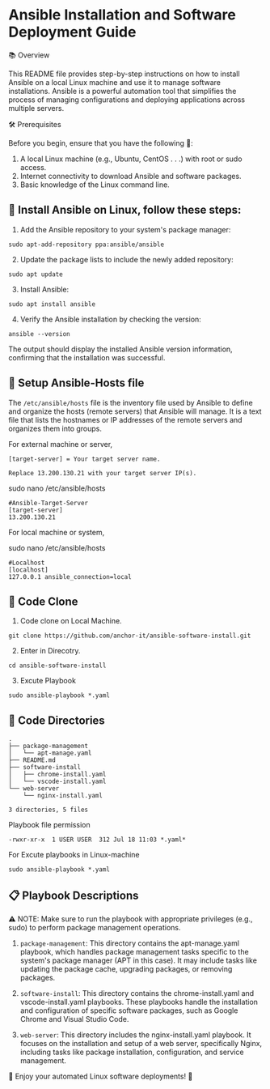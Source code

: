 # Ansible Installation and Software Deployment Guide

📚 Overview

This README file provides step-by-step instructions on how to install Ansible on a local Linux machine and use it to manage software installations. Ansible is a powerful automation tool that simplifies the process of managing configurations and deploying applications across multiple servers.

🛠️ Prerequisites

Before you begin, ensure that you have the following 📝:

1. A local Linux machine (e.g., Ubuntu, CentOS . . .) with root or sudo access.
2. Internet connectivity to download Ansible and software packages.
3. Basic knowledge of the Linux command line.

## 🚀 Install Ansible on Linux, follow these steps:

1. Add the Ansible repository to your system's package manager:
```
sudo apt-add-repository ppa:ansible/ansible
```

2. Update the package lists to include the newly added repository:
```
sudo apt update
```

3. Install Ansible:
```
sudo apt install ansible
```

4. Verify the Ansible installation by checking the version:
```
ansible --version
```

The output should display the installed Ansible version information, confirming that the installation was successful.

## 🔧 Setup Ansible-Hosts file
The `/etc/ansible/hosts` file is the inventory file used by Ansible to define and organize the hosts (remote servers) that Ansible will manage. It is a text file that lists the hostnames or IP addresses of the remote servers and organizes them into groups.

For external machine or server,

```[target-server] = Your target server name.```

```Replace 13.200.130.21 with your target server IP(s).```

sudo nano /etc/ansible/hosts

```
#Ansible-Target-Server
[target-server]
13.200.130.21
``` 

For local machine or system,

sudo nano /etc/ansible/hosts

```
#Localhost
[localhost]
127.0.0.1 ansible_connection=local
``` 

## 📂 Code Clone 

1. Code clone on Local Machine.
```
git clone https://github.com/anchor-it/ansible-software-install.git
```

2. Enter in Direcotry.
```
cd ansible-software-install
```

3. Excute Playbook
```
sudo ansible-playbook *.yaml
```

## 📂 Code Directories
```
.
├── package-management
│   └── apt-manage.yaml
├── README.md
├── software-install
│   ├── chrome-install.yaml
│   └── vscode-install.yaml
└── web-server
    └── nginx-install.yaml

3 directories, 5 files
```

Playbook file permission 
```
-rwxr-xr-x  1 USER USER  312 Jul 18 11:03 *.yaml*
```

For Excute playbooks in Linux-machine 
```
sudo ansible-playbook *.yaml
```

## 📋 Playbook Descriptions

⚠️ NOTE: Make sure to run the playbook with appropriate privileges (e.g., sudo) to perform package management operations.

1. ```package-management```: This directory contains the apt-manage.yaml playbook, which handles package management tasks specific to the system's package manager (APT in this case). It may include tasks like updating the package cache, upgrading packages, or removing packages.

2. ```software-install```: This directory contains the chrome-install.yaml and vscode-install.yaml playbooks. These playbooks handle the installation and configuration of specific software packages, such as Google Chrome and Visual Studio Code.

3. ```web-server```: This directory includes the nginx-install.yaml playbook. It focuses on the installation and setup of a web server, specifically Nginx, including tasks like package installation, configuration, and service management.

🎉 Enjoy your automated Linux software deployments! 🍕
